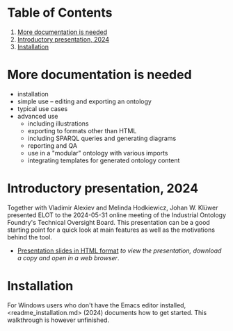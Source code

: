 
# Table of Contents

1.  [More documentation is needed](#orgee115d7)
2.  [Introductory presentation, 2024](#orgcbaf556)
3.  [Installation](#org1f9a7aa)



<a id="orgee115d7"></a>

# More documentation is needed

-   installation
-   simple use &#x2013; editing and exporting an ontology
-   typical use cases
-   advanced use
    -   including illustrations
    -   exporting to formats other than HTML
    -   including SPARQL queries and generating diagrams
    -   reporting and QA
    -   use in a "modular" ontology with various imports
    -   integrating templates for generated ontology content


<a id="orgcbaf556"></a>

# Introductory presentation, 2024

Together with Vladimir Alexiev and Melinda Hodkiewicz, Johan W. Klüwer presented ELOT to the 2024-05-31 online meeting of the Industrial Ontology Foundry's Technical Oversight Board.
This presentation can be a good starting point for a quick look at main features as well as the motivations behind the tool.

-   [Presentation slides in HTML format](20240525T181908--elot-presented-to-iof-tob__elot_emacs_iof.html) *to view the presentation, download a copy and open in a web browser*.


<a id="org1f9a7aa"></a>

# Installation

For Windows users who don't have the Emacs editor installed, <readme_installation.md> (2024) documents how to get started. This walkthrough is however unfinished.

